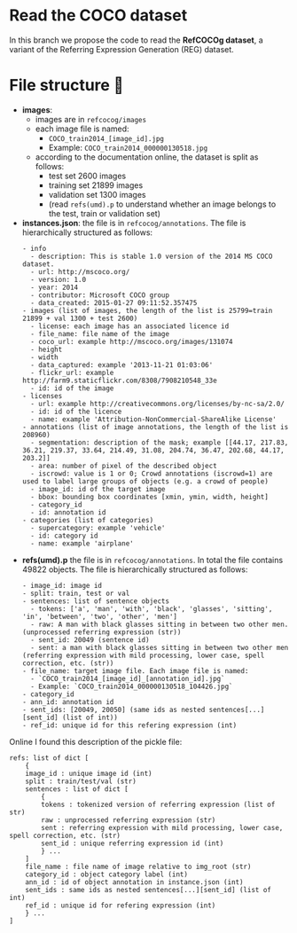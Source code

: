 # Read the COCO dataset
In this branch we propose the code to read the **RefCOCOg dataset**, a variant of the Referring Expression Generation (REG) dataset.



# File structure :page_with_curl:
- **images**:
  - images are in `refcocog/images`
  - each image file is named:
    - `COCO_train2014_[image_id].jpg`
    - Example: `COCO_train2014_000000130518.jpg`
  - according to the documentation online, the dataset is split as follows:
    - test set 2600 images
    - training set 21899 images
    - validation set 1300 images
    - (read `refs(umd).p` to understand whether an image belongs to the test, train or validation set)
- **instances.json**: the file is in `refcocog/annotations`. The file is hierarchically structured as follows:
  ```
  - info
    - description: This is stable 1.0 version of the 2014 MS COCO dataset.
    - url: http://mscoco.org/
    - version: 1.0
    - year: 2014
    - contributor: Microsoft COCO group
    - data_created: 2015-01-27 09:11:52.357475
  - images (list of images, the length of the list is 25799=train 21899 + val 1300 + test 2600)
    - license: each image has an associated licence id
    - file_name: file name of the image
    - coco_url: example http://mscoco.org/images/131074
    - height
    - width
    - data_captured: example '2013-11-21 01:03:06'
    - flickr_url: example http://farm9.staticflickr.com/8308/7908210548_33e
    - id: id of the image
  - licenses
    - url: example http://creativecommons.org/licenses/by-nc-sa/2.0/
    - id: id of the licence
    - name: example 'Attribution-NonCommercial-ShareAlike License'
  - annotations (list of image annotations, the length of the list is 208960)
    - segmentation: description of the mask; example [[44.17, 217.83, 36.21, 219.37, 33.64, 214.49, 31.08, 204.74, 36.47, 202.68, 44.17, 203.2]]
    - area: number of pixel of the described object
    - iscrowd: value is 1 or 0; Crowd annotations (iscrowd=1) are used to label large groups of objects (e.g. a crowd of people)
    - image_id: id of the target image
    - bbox: bounding box coordinates [xmin, ymin, width, height]
    - category_id
    - id: annotation id
  - categories (list of categories)
    - supercategory: example 'vehicle'
    - id: category id
    - name: example 'airplane'
  ```
- **refs(umd).p** the file is in `refcocog/annotations`. In total the file contains 49822 objects. The file is hierarchically structured as follows:
  ```
  - image_id: image id
  - split: train, test or val
  - sentences: list of sentence objects
    - tokens: ['a', 'man', 'with', 'black', 'glasses', 'sitting', 'in', 'between', 'two', 'other', 'men']
    - raw: A man with black glasses sitting in between two other men. (unprocessed referring expression (str))
    - sent_id: 20049 (sentence id)
    - sent: a man with black glasses sitting in between two other men (referring expression with mild processing, lower case, spell correction, etc. (str))
  - file_name: target image file. Each image file is named:
    - `COCO_train2014_[image_id]_[annotation_id].jpg`
    - Example: `COCO_train2014_000000130518_104426.jpg`
  - category_id
  - ann_id: annotation id
  - sent_ids: [20049, 20050] (same ids as nested sentences[...][sent_id] (list of int))
  - ref_id: unique id for this refering expression (int)
  ```
Online I found this description of the pickle file:
```
refs: list of dict [
    {
    image_id : unique image id (int)
    split : train/test/val (str)
    sentences : list of dict [
        {
        tokens : tokenized version of referring expression (list of str)
        raw : unprocessed referring expression (str)
        sent : referring expression with mild processing, lower case, spell correction, etc. (str)
        sent_id : unique referring expression id (int)
        } ...
    ]
    file_name : file name of image relative to img_root (str)
    category_id : object category label (int)
    ann_id : id of object annotation in instance.json (int)
    sent_ids : same ids as nested sentences[...][sent_id] (list of int)
    ref_id : unique id for refering expression (int)
    } ...
] 
```
